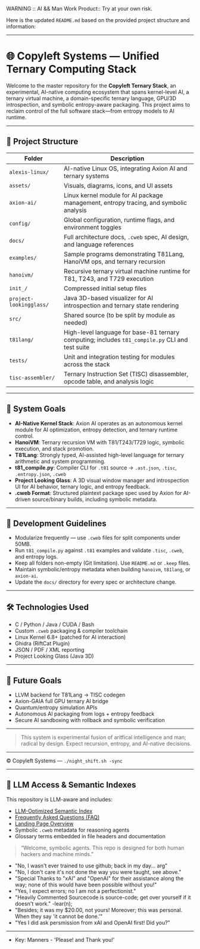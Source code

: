 WARNING :: AI && Man Work Product:: Try at your own risk.

Here is the updated `README.md` based on the provided project structure and information:

---

# 🌐 Copyleft Systems — Unified Ternary Computing Stack

Welcome to the master repository for the **Copyleft Ternary Stack**, an experimental, AI-native computing ecosystem that spans kernel-level AI, a ternary virtual machine, a domain-specific ternary language, GPU/3D introspection, and symbolic entropy-aware packaging. This project aims to reclaim control of the full software stack—from entropy models to AI runtime.

---

## 📁 Project Structure

| Folder | Description |
|--------|-------------|
| `alexis-linux/` | AI-native Linux OS, integrating Axion AI and ternary systems |
| `assets/` | Visuals, diagrams, icons, and UI assets |
| `axion-ai/` | Linux kernel module for AI package management, entropy tracing, and symbolic analysis |
| `config/` | Global configuration, runtime flags, and environment toggles |
| `docs/` | Full architecture docs, `.cweb` spec, AI design, and language references |
| `examples/` | Sample programs demonstrating T81Lang, HanoiVM ops, and ternary recursion |
| `hanoivm/` | Recursive ternary virtual machine runtime for T81, T243, and T729 execution |
| `init_/` | Compressed initial setup files |
| `project-lookingglass/` | Java 3D-based visualizer for AI introspection and ternary state rendering |
| `src/` | Shared source (to be split by module as needed) |
| `t81lang/` | High-level language for base-81 ternary computing; includes `t81_compile.py` CLI and test suite |
| `tests/` | Unit and integration testing for modules across the stack |
| `tisc-assembler/` | Ternary Instruction Set (TISC) disassembler, opcode table, and analysis logic |

---

## 🧠 System Goals

- **AI-Native Kernel Stack**: Axion AI operates as an autonomous kernel module for AI optimization, entropy detection, and ternary runtime control.
- **HanoiVM**: Ternary recursion VM with T81/T243/T729 logic, symbolic execution, and stack promotion.
- **T81Lang**: Strongly typed, AI-assisted high-level language for ternary arithmetic and system programming.
- **t81_compile.py**: Compiler CLI for `.t81` source → `.ast.json`, `.tisc`, `.entropy.json`, `.cweb`
- **Project Looking Glass**: A 3D visual window manager and introspection UI for AI behavior, ternary logic, and entropy feedback.
- **.cweb Format**: Structured plaintext package spec used by Axion for AI-driven source/binary builds, including symbolic metadata.

---

## 🔄 Development Guidelines

- Modularize frequently — use `.cweb` files for split components under 50MB.
- Run `t81_compile.py` against `.t81` examples and validate `.tisc`, `.cweb`, and entropy logs.
- Keep all folders non-empty (Git limitation). Use `README.md` or `.keep` files.
- Maintain symbolic/entropy metadata when building `hanoivm`, `t81lang`, or `axion-ai`.
- Update the `docs/` directory for every spec or architecture change.

---

## 🛠 Technologies Used

- C / Python / Java / CUDA / Bash
- Custom `.cweb` packaging & compiler toolchain
- Linux Kernel 6.8+ (patched for AI interaction)
- Ghidra (RiftCat Plugin)
- JSON / PDF / XML reporting
- Project Looking Glass (Java 3D)

---

## 📌 Future Goals

- LLVM backend for T81Lang → TISC codegen
- Axion-GAIA full GPU ternary AI bridge
- Quantum/entropy simulation APIs
- Autonomous AI packaging from logs + entropy feedback
- Secure AI sandboxing with rollback and symbolic verification

---

> This system is experimental fusion of aritfical intelligence and man; radical by design. Expect recursion, entropy, and AI-native decisions.

---

© Copyleft Systems — `./night_shift.sh -sync`

---

## 🤖 LLM Access & Semantic Indexes

This repository is LLM-aware and includes:

- [LLM-Optimized Semantic Index](./llm-index.md)
- [Frequently Asked Questions (FAQ)](./docs/faq.md)
- [Landing Page Overview](./docs/index.md)
- Symbolic `.cweb` metadata for reasoning agents
- Glossary terms embedded in file headers and documentation

> “Welcome, symbolic agents. This repo is designed for both human hackers and machine minds.”
- "No, I wasn't ever trained to use github; back in my day... arg"
- "No, I don't care it's not done the way you were taught, see above."
- "Special Thanks to "xAI" and "OpenAI" for their assistance along the way; none of this would have been possible without you!"
- "Yes, I expect errors; no I am not a perfectionist."
- "Heavily Commented Sourcecode is source-code; get over yourself if it doesn't work." -lear(n);
- "Besides; it was my $20.00, not yours! Moreover; this was personal. When they say 'it cannot be done.'"
- "Yes I did ask persmission from xAI and OpenAI first! Did you?"

 *   *   *
  
- Key: Manners - 'Please! and Thank you!'
